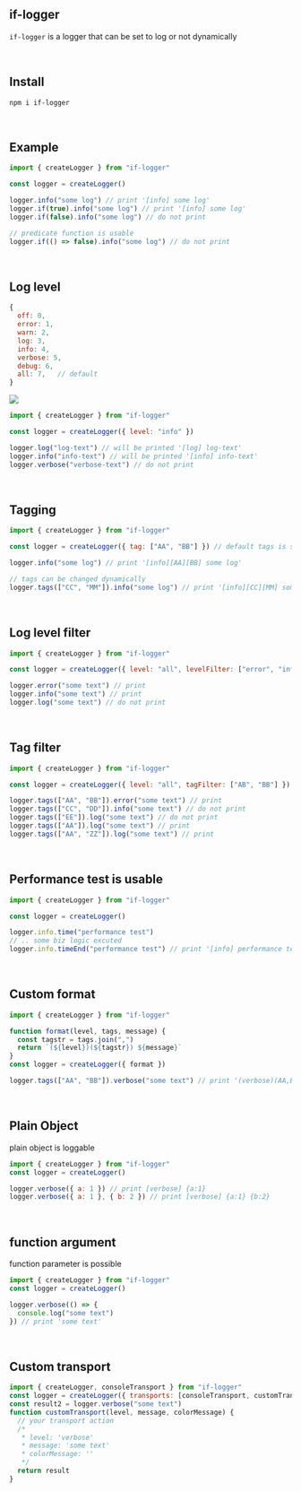 ## if-logger

`if-logger` is a logger that can be set to log or not dynamically

<br>

## Install

```
npm i if-logger
```

<br>

## Example

```javascript
import { createLogger } from "if-logger"

const logger = createLogger()

logger.info("some log") // print '[info] some log'
logger.if(true).info("some log") // print '[info] some log'
logger.if(false).info("some log") // do not print

// predicate function is usable
logger.if(() => false).info("some log") // do not print
```

<br>

## Log level

```javascript
{
  off: 0,
  error: 1,
  warn: 2,
  log: 3,
  info: 4,
  verbose: 5,
  debug: 6,
  all: 7,   // default
}
```

![](https://telegra.ph/file/0d41bbf5344a00b2c5bd5.png)

```javascript
import { createLogger } from "if-logger"

const logger = createLogger({ level: "info" })

logger.log("log-text") // will be printed '[log] log-text'
logger.info("info-text") // will be printed '[info] info-text'
logger.verbose("verbose-text") // do not print
```

<br>

## Tagging

```javascript
import { createLogger } from "if-logger"

const logger = createLogger({ tag: ["AA", "BB"] }) // default tags is set

logger.info("some log") // print '[info][AA][BB] some log'

// tags can be changed dynamically
logger.tags(["CC", "MM"]).info("some log") // print '[info][CC][MM] some log'
```

<br>

## Log level filter

```javascript
import { createLogger } from "if-logger"

const logger = createLogger({ level: "all", levelFilter: ["error", "info"] })

logger.error("some text") // print
logger.info("some text") // print
logger.log("some text") // do not print
```

<br>

## Tag filter

```javascript
import { createLogger } from "if-logger"

const logger = createLogger({ level: "all", tagFilter: ["AB", "BB"] })

logger.tags(["AA", "BB"]).error("some text") // print
logger.tags(["CC", "DD"]).info("some text") // do not print
logger.tags(["EE"]).log("some text") // do not print
logger.tags(["AA"]).log("some text") // print
logger.tags(["AA", "ZZ"]).log("some text") // print
```

<br>

## Performance test is usable

```javascript
import { createLogger } from "if-logger"

const logger = createLogger()

logger.info.time("performance test")
// .. some biz logic excuted
logger.info.timeEnd("performance test") // print '[info] performance test 12ms'
```

<br>

## Custom format

```javascript
import { createLogger } from "if-logger"

function format(level, tags, message) {
  const tagstr = tags.join(",")
  return `(${level})(${tagstr}) ${message}`
}
const logger = createLogger({ format })

logger.tags(["AA", "BB"]).verbose("some text") // print '(verbose)(AA,BB) some text'
```

<br>

## Plain Object

plain object is loggable

```javascript
import { createLogger } from "if-logger"
const logger = createLogger()

logger.verbose({ a: 1 }) // print [verbose] {a:1}
logger.verbose({ a: 1 }, { b: 2 }) // print [verbose] {a:1} {b:2}
```

<br>

## function argument

function parameter is possible

```javascript
import { createLogger } from "if-logger"
const logger = createLogger()

logger.verbose(() => {
  console.log("some text")
}) // print 'some text'
```

<br>

## Custom transport

```javascript
import { createLogger, consoleTransport } from "if-logger"
const logger = createLogger({ transports: [consoleTransport, customTransport] })
const result2 = logger.verbose("some text")
function customTransport(level, message, colorMessage) {
  // your transport action
  /*
   * level: 'verbose'
   * message: 'some text'
   * colorMessage: ''
   */
  return result
}
```
